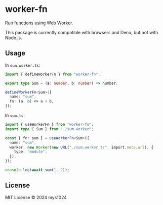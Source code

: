 # worker-fn

Run functions using Web Worker.

This package is currently compatible with browsers and Deno, but not with Node.js.

## Usage

In `sum.worker.ts`:

```typescript
import { defineWorkerFn } from "worker-fn";

export type Sum = (a: number, b: number) => number;

defineWorkerFn<Sum>({
  name: "sum",
  fn: (a, b) => a + b,
});
```

In `sum.ts`:

```typescript
import { useWorkerFn } from "worker-fn";
import type { Sum } from "./sum.worker";

const { fn: sum } = useWorkerFn<Sum>({
  name: "sum",
  worker: new Worker(new URL("./sum.worker.ts", import.meta.url), {
    type: "module",
  }),
});

console.log(await sum(1, 2));
```

## License

MIT License © 2024 mys1024

